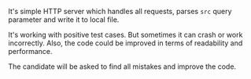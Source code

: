 It's simple HTTP server which handles all requests, parses `src` query parameter
and write it to local file.

It's working with positive test cases. But sometimes it can crash or work incorrectly.
Also, the code could be improved in terms of readability and performance.

The candidate will be asked to find all mistakes and improve the code.
